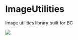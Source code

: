 # ImageUtilities
Image utilities library built for BC

[![](https://jitpack.io/v/jairrab/imageutilities.svg)](https://jitpack.io/#jairrab/imageutilities)

